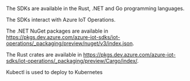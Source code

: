 The SDKs are available in the Rust, .NET and Go programming languages.

The SDKs interact with Azure IoT Operations.

The .NET NuGet packages are available in https://pkgs.dev.azure.com/azure-iot-sdks/iot-operations/_packaging/preview/nuget/v3/index.json.

The Rust crates are available in https://pkgs.dev.azure.com/azure-iot-sdks/iot-operations/_packaging/preview/Cargo/index/.

Kubectl is used to deploy to Kubernetes